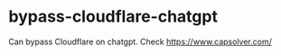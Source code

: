 # bypass-cloudflare-chatgpt
Can bypass Cloudflare on chatgpt. Check https://www.capsolver.com/ 
                                                                                                                                                                